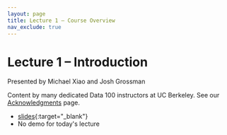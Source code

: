 ```yaml
---
layout: page
title: Lecture 1 – Course Overview
nav_exclude: true
---
```


# Lecture 1 – Introduction

Presented by Michael Xiao and Josh Grossman

Content by many dedicated Data 100 instructors at UC Berkeley. See our [Acknowledgments](../../acks) page.

- [slides](https://docs.google.com/presentation/d/1Ku78FqR5jFrHAO5qsYxgurmHFHZvSPV0xGwEhIQlxkE/edit?usp=sharing){:target="_blank"}
- No demo for today's lecture
<!-- - [recording](https://youtu.be/-y9dkhWO4W4){:target="_blank"} -->
